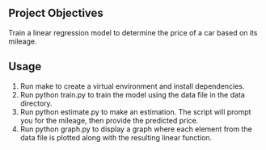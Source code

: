## Project Objectives
Train a linear regression model to determine the price of a car based on its mileage.

## Usage
1. Run make to create a virtual environment and install dependencies.
2. Run python train.py to train the model using the data file in the data directory.
3. Run python estimate.py to make an estimation. The script will prompt you for the mileage, then provide the predicted price.
4. Run python graph.py to display a graph where each element from the data file is plotted along with the resulting linear function.
